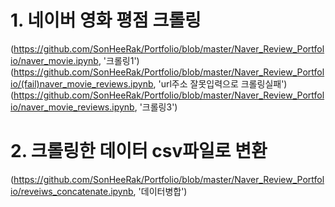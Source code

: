 # 1. 네이버 영화 평점 크롤링
(https://github.com/SonHeeRak/Portfolio/blob/master/Naver_Review_Portfolio/naver_movie.ipynb, '크롤링1')
(https://github.com/SonHeeRak/Portfolio/blob/master/Naver_Review_Portfolio/(fail)naver_movie_reviews.ipynb, 'url주소 잘못입력으로 크롤링실패')
(https://github.com/SonHeeRak/Portfolio/blob/master/Naver_Review_Portfolio/naver_movie_reviews.ipynb, '크롤링3')

# 2. 크롤링한 데이터 csv파일로 변환
(https://github.com/SonHeeRak/Portfolio/blob/master/Naver_Review_Portfolio/reveiws_concatenate.ipynb, '데이터병합')
